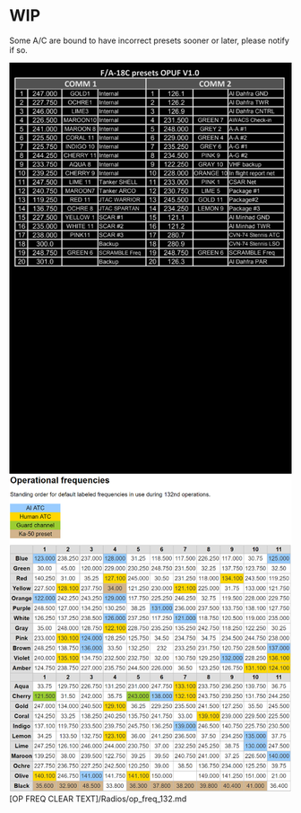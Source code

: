 # WIP

Some A/C are bound to have incorrect presets sooner or later, please notify if so.  
  
![HORNET PRESETS](hornet_presets.png)
![OP FREQ](operational_freq.png)
[OP FREQ CLEAR TEXT]/Radios/op_freq_132.md